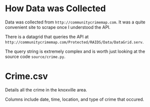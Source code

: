 # How Data was Collected

Data was collected from `http://communitycrimemap.com`. It was a quite
convenient site to scrape once I understood the API. 

There is a datagrid that queries the API at
`http://communitycrimemap.com/Protected/RAIDS/Data/DataGrid.serv`.

The query string is extremely complex and is worth just looking at the
source code `source/crime.py`.

# Crime.csv

Details all the crime in the knoxville area.

Columns include date, time, location, and type of crime that occured.
